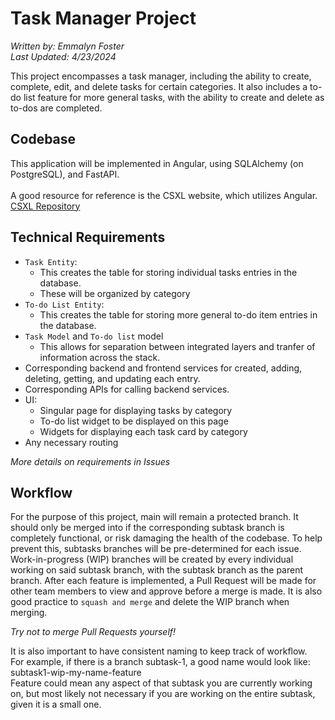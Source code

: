 # Task Manager Project

_Written by: Emmalyn Foster <br>
Last Updated: 4/23/2024_

This project encompasses a task manager, including the ability to create, complete, edit, and delete tasks for certain categories. 
It also includes a to-do list feature for more general tasks, with the ability to create and delete as to-dos are completed. 

## Codebase
This application will be implemented in Angular, using SQLAlchemy (on PostgreSQL), and FastAPI. <br>
<br>
A good resource for reference is the CSXL website, which utilizes Angular. <br>
<a href="https://github.com/unc-csxl/csxl.unc.edu">CSXL Repository</a>

## Technical Requirements
- `Task Entity`:
    - This creates the table for storing individual tasks entries in the database.
    - These will be organized by category
- `To-do List Entity`:
    - This creates the table for storing more general to-do item entries in the database.
- `Task Model` and `To-do list` model
    - This allows for separation between integrated layers and tranfer of information across the stack.
- Corresponding backend and frontend services for created, adding, deleting, getting, and updating each entry.
- Corresponding APIs for calling backend services.
- UI:
    - Singular page for displaying tasks by category
    - To-do list widget to be displayed on this page
    - Widgets for displaying each task card by category
- Any necessary routing

_More details on requirements in Issues_

## Workflow 
For the purpose of this project, main will remain a protected branch. It should only be merged into if the corresponding subtask branch is completely functional, or risk damaging the health of the codebase. To help prevent this, subtasks branches will be pre-determined for each issue. Work-in-progress (WIP) branches will be created by every individual working on said subtask branch, with the subtask branch as the parent branch. After each feature is implemented, a Pull Request will be made for other team members to view and approve before a merge is made. It is also good practice to `squash and merge` and delete the WIP branch when merging. 

_Try not to merge Pull Requests yourself!_

It is also important to have consistent naming to keep track of workflow. <br>
For example, if there is a branch subtask-1, a good name would look like: subtask1-wip-my-name-feature <br>
Feature could mean any aspect of that subtask you are currently working on, but most likely not necessary if you are working on the entire subtask, given it is a small one. 

